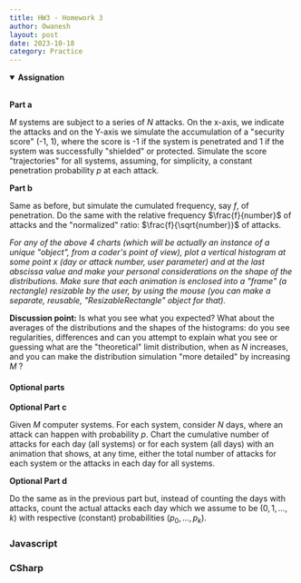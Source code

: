 ```yaml
---
title: HW3 - Homework 3
author: Owanesh
layout: post
date: 2023-10-18
category: Practice
---
```

<details open>
<summary><b>Assignation</b></summary>
<br>

**Part a**

$M$ systems are subject to a series of $N$ attacks. On the x-axis, we indicate the attacks and on the Y-axis we
simulate the accumulation of a "security score" (-1, 1), where the score is -1 if the system is penetrated
and 1 if the system was successfully "shielded" or protected. Simulate the score "trajectories" for all systems,
assuming, for simplicity, a constant penetration probability $p$ at each attack.

**Part b**

Same as before, but simulate the cumulated frequency, say $f$, of penetration. Do the same with the relative
frequency $\frac{f}{number}$ of attacks and the "normalized" ratio: $\frac{f}{\sqrt{number}}$ of attacks.

_For any of the above 4 charts (which will be actually an instance of a unique "object", from a coder's point of view), plot
a vertical histogram at some point x (day or attack number, user parameter) and at the last abscissa
value and make your personal considerations on the shape of the distributions.
Make sure that each animation is enclosed into a "frame" (a rectangle) resizable by the user, by using the mouse
(you can make a separate, reusable, "ResizableRectangle" object for that)._

**Discussion point:**
Is what you see what you expected? What about the averages of the distributions and the shapes of the histograms:
do you see regularities, differences and can you attempt to explain what you see or guessing what are
the "theoretical" limit distribution, when as $N$ increases, and you can make the distribution simulation "more detailed" by increasing $M$ ?

#### Optional parts
**Optional Part c**

Given $M$ computer systems. For each system, consider $N$ days, where an attack can happen with probability $p$.
Chart the cumulative number of attacks for each day (all systems) or for each system (all days) with an animation
that shows, at any time, either the total number of attacks for each system or the attacks in each day for all systems.

**Optional Part d**

Do the same as in the previous part but, instead of counting the days with attacks, count the actual attacks each day which
we assume to be $(0, 1, ..., k$) with respective (constant) probabilities $(p_0, ..., p_k)$.
</details>

### Javascript

### CSharp